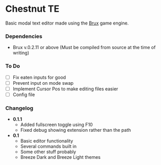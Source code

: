 # Chestnut TE
Basic modal text editor made using the [Brux](https://github.com/KelvinShadewing/brux-gdk) game engine.
### Dependencies
* Brux v.0.2.11 or above (Must be compiled from source at the time of writing)
### To Do
- [ ] Fix eaten inputs for good
- [ ] Prevent input on mode swap
- [ ] Implement Cursor Pos to make editing files easier
- [ ] Config file
### Changelog
* **0.1.1**
  * Added fullscreen toggle using F10
  * Fixed debug showing extension rather than the path
* **0.1**
  * Basic editor functionality
  * Several commands built in
  * Some other stuff probably
  * Breeze Dark and Breeze Light themes
